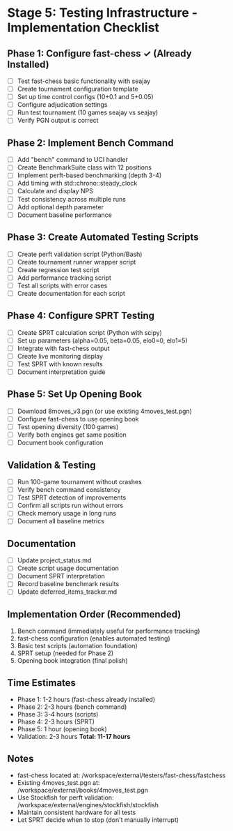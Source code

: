 # Stage 5: Testing Infrastructure - Implementation Checklist

## Phase 1: Configure fast-chess ✓ (Already Installed)
- [ ] Test fast-chess basic functionality with seajay
- [ ] Create tournament configuration template
- [ ] Set up time control configs (10+0.1 and 5+0.05)
- [ ] Configure adjudication settings
- [ ] Run test tournament (10 games seajay vs seajay)
- [ ] Verify PGN output is correct

## Phase 2: Implement Bench Command
- [ ] Add "bench" command to UCI handler
- [ ] Create BenchmarkSuite class with 12 positions
- [ ] Implement perft-based benchmarking (depth 3-4)
- [ ] Add timing with std::chrono::steady_clock
- [ ] Calculate and display NPS
- [ ] Test consistency across multiple runs
- [ ] Add optional depth parameter
- [ ] Document baseline performance

## Phase 3: Create Automated Testing Scripts
- [ ] Create perft validation script (Python/Bash)
- [ ] Create tournament runner wrapper script
- [ ] Create regression test script
- [ ] Add performance tracking script
- [ ] Test all scripts with error cases
- [ ] Create documentation for each script

## Phase 4: Configure SPRT Testing
- [ ] Create SPRT calculation script (Python with scipy)
- [ ] Set up parameters (alpha=0.05, beta=0.05, elo0=0, elo1=5)
- [ ] Integrate with fast-chess output
- [ ] Create live monitoring display
- [ ] Test SPRT with known results
- [ ] Document interpretation guide

## Phase 5: Set Up Opening Book
- [ ] Download 8moves_v3.pgn (or use existing 4moves_test.pgn)
- [ ] Configure fast-chess to use opening book
- [ ] Test opening diversity (100 games)
- [ ] Verify both engines get same position
- [ ] Document book configuration

## Validation & Testing
- [ ] Run 100-game tournament without crashes
- [ ] Verify bench command consistency
- [ ] Test SPRT detection of improvements
- [ ] Confirm all scripts run without errors
- [ ] Check memory usage in long runs
- [ ] Document all baseline metrics

## Documentation
- [ ] Update project_status.md
- [ ] Create script usage documentation
- [ ] Document SPRT interpretation
- [ ] Record baseline benchmark results
- [ ] Update deferred_items_tracker.md

## Implementation Order (Recommended)
1. Bench command (immediately useful for performance tracking)
2. fast-chess configuration (enables automated testing)
3. Basic test scripts (automation foundation)
4. SPRT setup (needed for Phase 2)
5. Opening book integration (final polish)

## Time Estimates
- Phase 1: 1-2 hours (fast-chess already installed)
- Phase 2: 2-3 hours (bench command)
- Phase 3: 3-4 hours (scripts)
- Phase 4: 2-3 hours (SPRT)
- Phase 5: 1 hour (opening book)
- Validation: 2-3 hours
**Total: 11-17 hours**

## Notes
- fast-chess located at: /workspace/external/testers/fast-chess/fastchess
- Existing 4moves_test.pgn at: /workspace/external/books/4moves_test.pgn
- Use Stockfish for perft validation: /workspace/external/engines/stockfish/stockfish
- Maintain consistent hardware for all tests
- Let SPRT decide when to stop (don't manually interrupt)